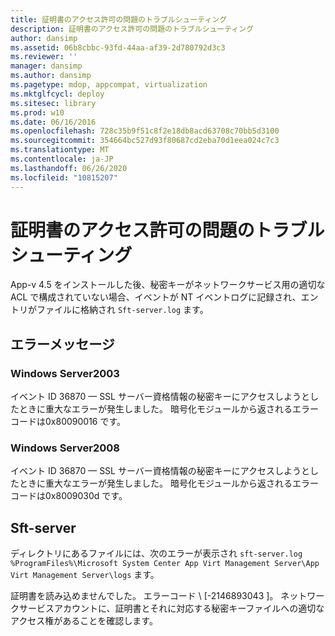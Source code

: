 ```yaml
---
title: 証明書のアクセス許可の問題のトラブルシューティング
description: 証明書のアクセス許可の問題のトラブルシューティング
author: dansimp
ms.assetid: 06b8cbbc-93fd-44aa-af39-2d780792d3c3
ms.reviewer: ''
manager: dansimp
ms.author: dansimp
ms.pagetype: mdop, appcompat, virtualization
ms.mktglfcycl: deploy
ms.sitesec: library
ms.prod: w10
ms.date: 06/16/2016
ms.openlocfilehash: 728c35b9f51c8f2e18db8acd63708c70bb5d3100
ms.sourcegitcommit: 354664bc527d93f80687cd2eba70d1eea024c7c3
ms.translationtype: MT
ms.contentlocale: ja-JP
ms.lasthandoff: 06/26/2020
ms.locfileid: "10815207"
---
```

# 証明書のアクセス許可の問題のトラブルシューティング


App-v 4.5 をインストールした後、秘密キーがネットワークサービス用の適切な ACL で構成されていない場合、イベントが NT イベントログに記録され、エントリがファイルに格納され `Sft-server.log` ます。

## エラーメッセージ


### Windows Server2003

イベント ID 36870 — SSL サーバー資格情報の秘密キーにアクセスしようとしたときに重大なエラーが発生しました。 暗号化モジュールから返されるエラーコードは0x80090016 です。

### Windows Server2008

イベント ID 36870 — SSL サーバー資格情報の秘密キーにアクセスしようとしたときに重大なエラーが発生しました。 暗号化モジュールから返されるエラーコードは0x8009030d です。

## Sft-server


ディレクトリにあるファイルには、次のエラーが表示され `sft-server.log` `%ProgramFiles%\Microsoft System Center App Virt Management Server\App Virt Management Server\logs` ます。

証明書を読み込めませんでした。 エラーコード \ [-2146893043 \]。 ネットワークサービスアカウントに、証明書とそれに対応する秘密キーファイルへの適切なアクセス権があることを確認します。

 

 





